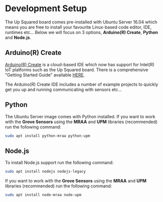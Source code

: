 # Development Setup
The Up Squared board comes pre-installed with Ubuntu Server 16.04 which means you are free to install your favourite Linux-based code editor, IDE, runtimes etc... Below we will focus on 3 options, **Arduino(R) Create**, **Python** and **Node.js**.

## Arduino(R) Create
[Arduino(R) Create](https://create.arduino.cc/) is a cloud-based IDE which now has support for Intel(R) IoT platforms such as the Up Squared board. There is a comprehensive "Getting Started Guide" available [HERE](https://software.intel.com/en-us/upsquared-grove-getting-started-guide).

The Arduino(R) Create IDE includes a number of example projects to quickly get you up and running communicating with sensors etc...

## Python
The Ubuntu Server image comes with Python installed. If you want to work with the **Grove Sensors** using the **MRAA** and **UPM** libraries (recommended) run the following command:
``` bash
sudo apt install python-mraa python-upm
```
## Node.js
To install Node.js support run the following command:
``` bash
sudo apt install nodejs nodejs-legacy
```
If you want to work with the **Grove Sensors** using the **MRAA** and **UPM** libraries (recommended) run the following command:
``` bash
sudo apt install node-mraa node-upm
```
